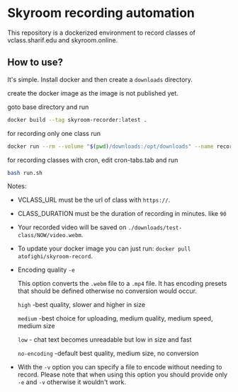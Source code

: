 # Skyroom recording automation

This repository is a dockerized environment to record classes of vclass.sharif.edu and skyroom.online.

## How to use?
It's simple. Install docker and then create a `downloads` directory.

create the docker image as the image is not published yet.

goto base directory and run

```bash
docker build --tag skyroom-recorder:latest .
```

for recording only one class run
```bash
docker run --rm --volume "$(pwd)/downloads:/opt/downloads" --name recorder skyroom-recorder --single -u VLASS_URL -d CLASS_DURATION -n test-class -e encoding
```

for recording classes with cron, edit cron-tabs.tab and run

```bash
bash run.sh
```

Notes:
 - VCLASS_URL must be the url of class with `https://`.
 - CLASS_DURATION must be the duration of recording in minutes. like `90`
 - Your recorded video will be saved on `./downloads/test-class/NOW/video.webm`.
 - To update your docker image you can just run: `docker pull atofighi/skyroom-record`.
 - Encoding quality `-e`
 
      This option converts the `.webm` file to a `.mp4` file. It has encoding presets that should be defined otherwise no conversion would occur.

      `high` -best quality, slower and higher in size

      `medium` -best choice for uploading, medium quality, medium speed, medium size

      `low` - chat text becomes unreadable but low in size and fast

      `no-encoding` -default best quality, medium size, no conversion
 - With the `-v` option you can specify a file to encode without needing to record. Please note that when using this option you should provide only `-e` and `-v` otherwise it wouldn't work.

